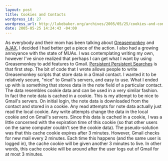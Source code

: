 ```yaml
--- 
layout: post
title: Cookies and Contacts
wordpress_id: 27
wordpress_url: http://lukebaker.org/archives/2005/05/25/cookies-and-contacts/
date: 2005-05-25 14:24:43 -04:00
---
```

As everybody and their mom has been talking about <a href="http://greasemonkey.mozdev.org/">Greasemonkey</a> and <a title="Ajax" href="http://www.adaptivepath.com/publications/essays/archives/000385.php">AJAX</a>, I decided I had better get a piece of the action. I also had a growing annoyance with the state of MUAs. I was contemplating writing my own, however I've since realized that perhaps I can get what I want by using Greasemonkey to add features to Gmail. <a href="/archives/2005/05/25/persistent-persistent-searches/">Persistent Persistent Searches</a> is that first step. The bit of code that I wrote allows people to write Greasemonkey scripts that store data in a Gmail contact. I wanted it to be relatively secure, "nice" to Gmail's servers, and easy to use. What I ended up with is something that stores data in the note field of a particular contact. The data resembles cookie data and can be used in a very similar fashion. In fact the note data is cached in a cookie. This is my attempt to be nice to Gmail's servers. On initial login, the note data is downloaded from the contact and stored in a cookie. Any read attempts for note data actually just read the local cookie. Any write attempts change the data in the local cookie and on Gmail's servers. Since this data is cached in a cookie, I was a little concerned with the expiration time of this cookie (so that other users on the same computer couldn't see the cookie data). The pseudo-solution was that this cache cookie expires after 3 minutes. However, Gmail checks for new mail every 2 minutes. Each time this happens (and the same user is logged in), the cache cookie will be given another 3 minutes to live. In other words, this cache cookie will be around after the user logs out of Gmail for at most 3 minutes.
